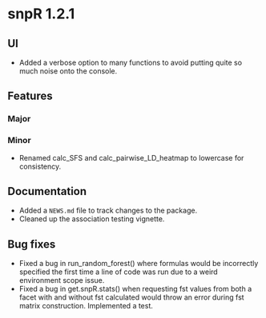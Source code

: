 # snpR 1.2.1

## UI
* Added a verbose option to many functions to avoid putting quite so much noise onto the console.

## Features
### Major
### Minor
* Renamed calc_SFS and calc_pairwise_LD_heatmap to lowercase for consistency.

## Documentation
* Added a `NEWS.md` file to track changes to the package.
* Cleaned up the association testing vignette.


## Bug fixes
* Fixed a bug in run_random_forest() where formulas would be incorrectly specified the first time a line of code was run due to a weird environment scope issue.
* Fixed a bug in get.snpR.stats() when requesting fst values from both a facet with and without fst calculated would throw an error during fst matrix construction. Implemented a test.